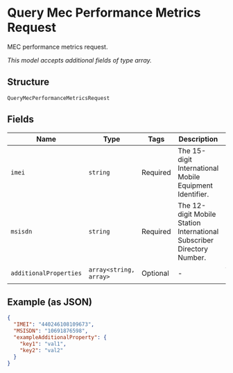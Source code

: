 
# Query Mec Performance Metrics Request

MEC performance metrics request.

*This model accepts additional fields of type array.*

## Structure

`QueryMecPerformanceMetricsRequest`

## Fields

| Name | Type | Tags | Description | Getter | Setter |
|  --- | --- | --- | --- | --- | --- |
| `imei` | `string` | Required | The 15-digit International Mobile Equipment Identifier. | getImei(): string | setImei(string imei): void |
| `msisdn` | `string` | Required | The 12-digit Mobile Station International Subscriber Directory Number. | getMsisdn(): string | setMsisdn(string msisdn): void |
| `additionalProperties` | `array<string, array>` | Optional | - | findAdditionalProperty(string key): array | additionalProperty(string key, array value): void |

## Example (as JSON)

```json
{
  "IMEI": "440246108109673",
  "MSISDN": "10691876598",
  "exampleAdditionalProperty": {
    "key1": "val1",
    "key2": "val2"
  }
}
```


